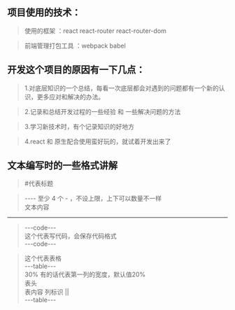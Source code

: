 ## 项目使用的技术：
> 使用的框架 ：react react-router react-router-dom 

> 前端管理打包工具 ：webpack babel
## 开发这个项目的原因有一下几点：
> 1.对底层知识的一个总结，每看一次底层都会对遇到的问题都有一个新的认识，更多应对和解决的办法。

> 2.记录和总结开发过程的一些经验 和 一些解决问题的方法

> 3.学习新技术时，有个记录知识的好地方

> 4.react 和 原生配合使用蛮好玩的，就试着开发出来了
## 文本编写时的一些格式讲解
> \#代表标题

>---- 至少 4 个 - ，不设上限，上下可以数量不一样
><br/> 文本内容 <br/>
----

> ---code---<br/>
> 这个代表写代码，会保存代码格式 <br/>
> ---code---

> 这个代表表格 <br/>
> ---table--- <br/>
> 30% 有的话代表第一列的宽度，默认值20% <br/>
> 表头 <br/>
> 表内容 列标识 || <br/>
> ---table--- <br/>